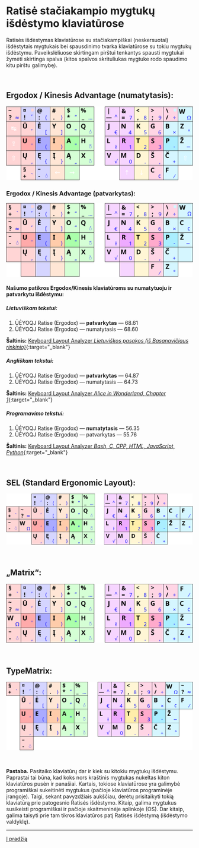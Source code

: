 # Ratisė stačiakampio mygtukų išdėstymo klaviatūrose

Ratisės išdėstymas klaviatūrose su stačiakampiškai (neskersuotai) išdėstytais mygtukais bei spausdinimo tvarka klaviatūrose su tokiu mygtukų išdėstymu. Paveikslėliuose skirtingam pirštui tenkantys spausti mygtukai žymėti skirtinga spalva (kitos spalvos skrituliukas mygtuke rodo spaudimo kitu pirštu galimybę).

<br>

## Ergodox / Kinesis Advantage (numatytasis):
![Ergodox/Kinesis numatytasis (svg)](images/kb-lt-ratise-kinesis-ergodox.svg)

### Ergodox / Kinesis Advantage (patvarkytas):
![Ergodox/Kinesis patvarkytas (svg)](images/kb-lt-ratise-kinesis-ergodox-patvarkytas.svg)

#### Našumo patikros Ergodox/Kinesis klaviatūroms su numatytuoju ir patvarkytu išdėstymu:

##### Lietuviškam tekstui:

   1. ŪĖYOQJ Ratise (Ergodox) — __patvarkytas__ — 68.61
   2. ŪĖYOQJ Ratise (Ergodox) — numatytasis — 68.60

 __Šaltinis:__ [Keyboard Layout Analyzer _Lietuviškos pasakos (iš Basanavičiaus rinkinio)_](http://patorjk.com/keyboard-layout-analyzer/#/load/DCV8rkJD){:target="_blank"}

##### Angliškam tekstui:

   1. ŪĖYOQJ Ratise (Ergodox) — __patvarkytas__ — 64.87
   2. ŪĖYOQJ Ratise (Ergodox) — numatytasis — 64.73

__Šaltinis:__ [Keyboard Layout Analyzer _Alice in Wonderland, Chapter 1_](http://patorjk.com/keyboard-layout-analyzer/#/load/pF9Lw29B){:target="_blank"}

##### Programavimo tekstui:

   1. ŪĖYOQJ Ratise (Ergodox) — __numatytasis__ — 56.35
   2. ŪĖYOQJ Ratise (Ergodox) — patvarkytas — 55.76

__Šaltinis:__ [Keyboard Layout Analyzer _Bash, C, CPP, HTML, JavaScript, Python_](http://patorjk.com/keyboard-layout-analyzer/#/load/XxKw0851){:target="_blank"}

<br>

## SEL (Standard Ergonomic Layout):
![SEL (svg)](images/kb-lt-ratise-sel.svg)

<br>

## „Matrix“:
![Matrix (svg)](images/kb-lt-ratise-matrix.svg)

<br>

## TypeMatrix:
![TypeMatrix (svg)](images/kb-lt-ratise-typematrix.svg)

<br>

__Pastaba.__ Pasitaiko klaviatūrų dar ir kiek su kitokiu mygtukų išdėstymu. Paprastai tai būna, kad koks nors kraštinis mygtukas nukeltas kiton klaviatūros pusėn ir panašiai. Kartais, tokiose klaviatūrose yra galimybė programiškai sukeitinėti mygtukus (pačioje klaviatūros programinėje įrangoje). Taigi, sekant pavyzdžiais aukščiau, derėtų prisitaikyti tokią klaviatūrą prie patogesnio Ratisės išdėstymo. Kitaip, galima mygtukus susikeisti programiškai ir pačioje skaitmeninėje aplinkoje (OS). Dar kitaip, galima taisyti prie tam tikros klaviatūros patį Ratisės išdėstymą (išdėstymo valdyklę).


-----------------------------------------

[Į pradžią](../README.md)

